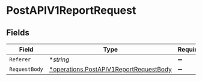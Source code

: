 # PostAPIV1ReportRequest


## Fields

| Field                                                                                           | Type                                                                                            | Required                                                                                        | Description                                                                                     |
| ----------------------------------------------------------------------------------------------- | ----------------------------------------------------------------------------------------------- | ----------------------------------------------------------------------------------------------- | ----------------------------------------------------------------------------------------------- |
| `Referer`                                                                                       | **string*                                                                                       | :heavy_minus_sign:                                                                              | N/A                                                                                             |
| `RequestBody`                                                                                   | [*operations.PostAPIV1ReportRequestBody](../../models/operations/postapiv1reportrequestbody.md) | :heavy_minus_sign:                                                                              | N/A                                                                                             |